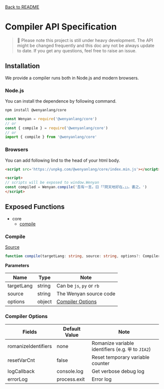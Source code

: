 [Back to README](../README.md)

# Compiler API Specification

> 🚧 Please note this project is still under heavy development. The API might be changed frequently and this doc any not be always update to date. If you get any questions, feel free to raise an issue.


## Installation

We provide a compiler runs both in Node.js and modern browsers.

### Node.js

You can install the dependence by following command.

```bash
npm install @wenyanlang/core
```

```js
const Wenyan = require('@wenyanlang/core')
// or
const { compile } = require('@wenyanlang/core')
// or
import { compile } from '@wenyanlang/core'
```

### Browsers

You can add following lind to the head of your html body.

```html
<script src='https://unpkg.com/@wenyanlang/core/index.min.js'></script>
```

```html
<script>
// scripts will be exposed to window.Wenyan
const compiled = Wenyan.compile('吾有一言。曰「「問天地好在。」」。書之。')
</script>
```

## Exposed Functions

- core
  - [compile](#compile)

### Compile

[Source](../src/parser.js)

```ts
function compile(targetLang: string, source: string, options?: CompilerOptions)
```

**Parameters**

| Name | Type | Note |
| --- | --- | --- |
| targetLang | string | Can be `js`, `py` or `rb` |
| source | string | The Wenyan source code |
| options | object | [Compiler Options](#Compiler-Options) |

### Compiler Options

| Fields | Default Value | Note |
| --- | --- | --- |
| romanizeIdentifiers | none | Romanize variable identifiers (e.g. `甲` to `JIA2`) |
| resetVarCnt | false | Reset temporary variable counter |
| logCallback | console.log | Get verbose debug log | 
| errorLog | process.exit | Error log |